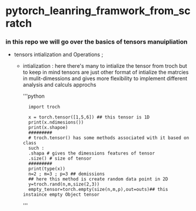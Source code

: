 # pytorch_leanring_framwork_from_scratch

### in this repo we will go over the basics of tensors manuipliation

* tensors intialization and Operations ; 

    * intialization :
        here there's many to intialize the tensor from troch but to keep in mind 
        tensors are just other format of intialize the matrcies in mulit-dimessions 
        and gives more flexibility to implement different analysis and calculs approchs 

        '''python

            import troch 

            x = torch.tensor([1,5,6]) ## this tensor is 1D
            print(x.ndimesions())
            print(x.shapoe)
            #########
            # troch.tensor() has some methods associated with it based on class 
            such :
            .shapa # gives the dimessions features of tensor
            .size() # size of tensor
            #########
            print(type(x))
            n=2 ; m=3 ; p=3 ## demissions 
            ## here this method is create random data point in 2D 
            y=troch.rand(n,m,size(2,3))
            empty_tensor=torch.empty(size(n,m,p),out=outs)## this instaince empty Object tensor 


        '''  